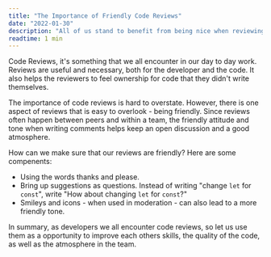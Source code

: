 ```yaml
---
title: "The Importance of Friendly Code Reviews"
date: "2022-01-30"
description: "All of us stand to benefit from being nice when reviewing each other's code."
readtime: 1 min
---
```


Code Reviews, it's something that we all encounter in our day to day work. Reviews are useful and necessary, both for the developer and the code. It also helps the reviewers to feel ownership for code that they didn't write themselves. 

The importance of code reviews is hard to overstate. However, there is one aspect of reviews that is easy to overlook - being friendly. Since reviews often happen between peers and within a team, the friendly attitude and tone when writing comments helps keep an open discussion and a good atmosphere.

How can we make sure that our reviews are friendly? Here are some compenents:

- Using the words thanks and please. 
- Bring up suggestions as questions. Instead of writing "change `let` for `const`", write "How about changing `let` for `const`?"
- Smileys and icons - when used in moderation - can also lead to a more friendly tone. 

In summary, as developers we all encounter code reviews, so let us use them as a opportunity to improve each others skills, the quality of the code, as well as the atmosphere in the team. 